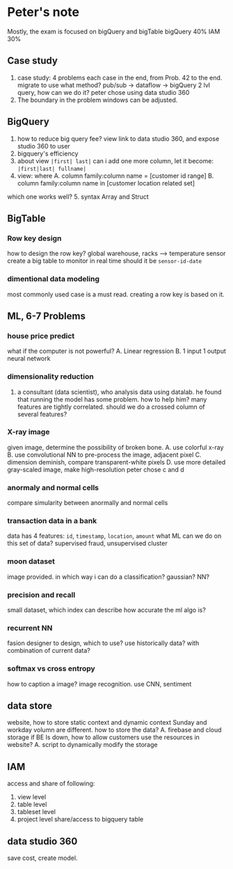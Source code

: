 # Peter's note
Mostly, the exam is focused on bigQuery and bigTable
bigQuery 40%
IAM 30%
## Case study
1. case study: 4 problems each case in the end, from Prob. 42 to the end.
migrate to use what method?
pub/sub -> dataflow -> bigQuery
2 lvl query, how can we do it?
peter chose using data studio 360
2. The boundary in the problem windows can be adjusted.
## BigQuery
1. how to reduce big query fee?
view link to data studio 360, and expose studio 360 to user
2. bigquery's efficiency
3. about view
`|first| last|`
can i add one more column, let it become:
`|first|last| fullname|`
4. view:
where
A. column family:column name = [customer id range]
B. column family:column name in [customer location related set]

which one works well?
5. syntax
Array and Struct
## BigTable
### Row key design
how to design the row key?
global warehouse, racks --> temperature sensor
create a big table to monitor in real time
should it be `sensor-id-date`
### dimentional data modeling
most commonly used case is a must read. creating a row key is based on it.
## ML, 6-7 Problems
### house price predict
what if the computer is not powerful?
A. Linear regression
B. 1 input 1 output neural network
### dimensionality reduction
1. a consultant (data scientist), who analysis data using datalab. he found that running the model has some problem. how to help him?
many features are tightly correlated. should we do a crossed column of several features?
### X-ray image
given image, determine the possibility of broken bone.
A. use colorful x-ray
B. use convolutional NN to pre-process the image, adjacent pixel
C. dimension deminish, compare transparent-white pixels
D. use more detailed gray-scaled image, make high-resolution
peter chose c and d
### anormaly and normal cells
compare simularity between anormally and normal cells
### transaction data in a bank
data has 4 features:
`id`, `timestamp`, `location`, `amount`
what ML can we do on this set of data?
supervised fraud, unsupervised cluster
### moon dataset
image provided. 
in which way i can do a classification?
gaussian? NN?
### precision and recall
small dataset, which index can describe how accurate the ml algo is?
### recurrent NN
fasion designer to design, which to use? use historically data? with combination of current data?
### softmax vs cross entropy
how to caption a image?
image recognition. use CNN, sentiment
## data store
website, how to store static context and dynamic context
Sunday and workday volumn are different. how to store the data?
A. firebase and cloud storage
if BE Is down, how to allow customers use the resources in website?
A. script to dynamically modify the storage 
## IAM
access and share of following:
1. view level
2. table level
3. tableset level
4. project level
share/access to bigquery table
## data studio 360
save cost, create model.
